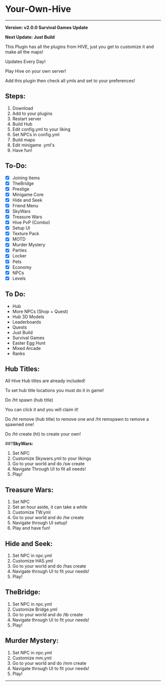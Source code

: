 # Your-Own-Hive

-----------------------------

**Version: v2.0.0 Survival Games Update**

**Next Update: Just Build**

This Plugin has all the plugins from HIVE, just you get to customize it and make all the maps!

Updates Every Day!

Play Hive on your own server!

Add this plugin then check all ymls and set to your preferences!

## **Steps:**

1. Download
2. Add to your plugins
3. Restart server
4. Build Hub
5. Edit config.yml to your liking
6. Set NPCs in config.yml
7. Build maps
8. Edit minigame .yml's
9. Have fun!

## **To-Do:**

- [X] Joining Items
- [X] TheBridge
- [X] Prestige
- [X] Minigame Core
- [X] Hide and Seek
- [X] Friend Menu
- [X] SkyWars
- [X] Treasure Wars
- [X] Hive PvP (Combo)
- [X] Setup UI
- [X] Texture Pack
- [X] MOTD
- [X] Murder Mystery
- [X] Parties
- [X] Locker
- [X] Pets
- [X] Economy
- [X] NPCs
- [X] Levels

## **To Do:**

- Hub
- More NPCs (Shop + Quest)
- Hub 3D Models
- Leaderboards
- Quests
- Just Build
- Survival Games
- Easter Egg Hunt
- Mixed Arcade
- Ranks

## **Hub Titles:**

All Hive Hub titles are already included!

To set hub title locations you must do it in game!

Do /ht spawn (hub title)

You can click it and you will claim it!

Do /ht remove (hub title) to remove one and /ht remspawn to remove a spawned one!

Do /ht create (ht) to create your own!

##?**SkyWars:**

1. Set NPC
2. Customize Skywars.yml to your likings
3. Go to your world and do /sw create
4. Navigate Through UI to fit all needs!
5. Play!

## **Treasure Wars:**

1. Set NPC
2. Set an hour aside, it can take a while
3. Customize TW.yml
4. Go to your world and do /tw create
5. Navigate through UI setup!
6. Play and have fun!

## **Hide and Seek:**

1. Set NPC in npc.yml
2. Customize HAS.yml
3. Go to your world and do /has create
4. Navigate through UI to fit your needs!
5. Play!


## **TheBridge:**

1. Set NPC in npc.yml
2. Customize Bridge.yml
3. Go to your world and do /tb create
4. Navigate through UI to fit your needs!
5. Play!

## **Murder Mystery:**

1. Set NPC in npc.yml 
2. Customize mm.yml
3. Go to your world and do /mm create
4. Navigate through UI to fit your needs!
5. Play!

------------------------
